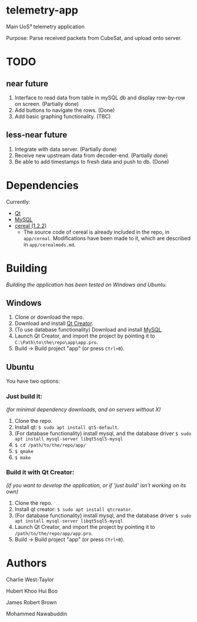 # telemetry-app

Main UoS³ telemetry application

Purpose: Parse received packets from CubeSat, and upload onto server.

# TODO

## near future

1. Interface to read data from table in mySQL db and display row-by-row on screen. (Partially done)
2. Add buttons to navigate the rows. (Done)
3. Add basic graphing functionality. (TBC)

## less-near future

1. Integrate with data server. (Partially done)
2. Receive new upstream data from decoder-end. (Partially done)
3. Be able to add timestamps to fresh data and push to db. (Done)

# Dependencies

Currently:

* [Qt](https://www.qt.io)
* [MySQL](https://www.mysql.com/)
* [cereal (1.2.2)](https://uscilab.github.io/cereal)
	* The source code of cereal is already included in the repo, in `app/cereal`. Modifications have been made to it, which are described in `app/cerealmods.md`.

# Building

*Building the application has been tested on Windows and Ubuntu.*

## Windows

1. Clone or download the repo.
2. Download and install [Qt Creator](https://www.qt.io/).
3. (To use database functionality) Download and install [MySQL](https://www.mysql.com/).
4. Launch Qt Creator, and import the project by pointing it to `C:\Path\to\the\repo\app\app.pro`.
5. Build -> Build project "app" (or press `Ctrl+B`).

## Ubuntu

You have two options:

### Just build it:

*(for minimal dependency downloads, and on servers without X)*

1. Clone the repo.
2. Install qt: `$ sudo apt install qt5-default`.
3. (For database functionality) install mysql, and the database driver `$ sudo apt install mysql-server libqt5sql5-mysql`
4. `$ cd /path/to/the/repo/app/`
5. `$ qmake`
6. `$ make`

### Build it with Qt Creator:

*(if you want to develop the application, or if 'just build' isn't working on its own)*

1. Clone the repo.
2. Install qt creator: `$ sudo apt install qtcreator`.
3. (For database functionality) install mysql, and the database driver `$ sudo apt install mysql-server libqt5sql5-mysql`
4. Launch Qt Creator, and import the project by pointing it to `/path/to/the/repo/app/app.pro`.
5. Build -> Build project "app" (or press `Ctrl+B`).

# Authors

Charlie West-Taylor

Hubert Khoo Hui Boo

James Robert Brown

Mohammed Nawabuddin